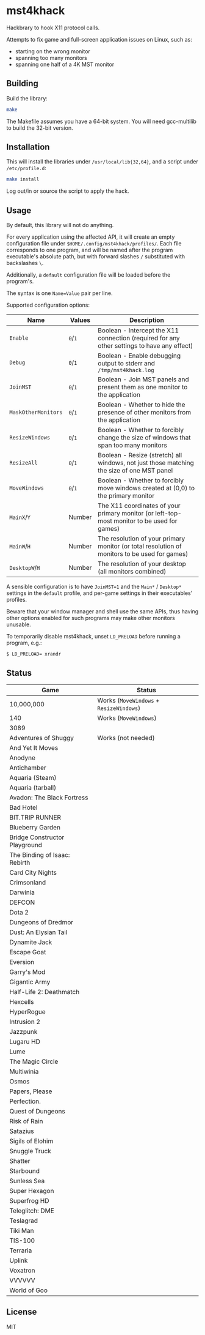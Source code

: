 # mst4khack
Hackbrary to hook X11 protocol calls.

Attempts to fix game and full-screen application issues on Linux, such as:
- starting on the wrong monitor
- spanning too many monitors
- spanning one half of a 4K MST monitor

## Building
Build the library:
```bash
make
```

The Makefile assumes you have a 64-bit system. You will need gcc-multilib to build the 32-bit version.

## Installation
This will install the libraries under `/usr/local/lib{32,64}`, and a script under `/etc/profile.d`:
```bash
make install
```

Log out/in or source the script to apply the hack.

## Usage
By default, this library will not do anything.

For every application using the affected API, it will create an empty configuration file
under `$HOME/.config/mst4khack/profiles/`. Each file corresponds to one program, and will be named
after the program executable's absolute path, but with forward slashes `/` substituted with backslashes `\`.

Additionally, a `default` configuration file will be loaded before the program's.

The syntax is one `Name=Value` pair per line.

Supported configuration options:

Name                  | Values  | Description
--------------------- | ------- | ---------------------------------
`Enable`              | `0`/`1` | Boolean - Intercept the X11 connection (required for any other settings to have any effect)
`Debug`               | `0`/`1` | Boolean - Enable debugging output to stderr and `/tmp/mst4khack.log`
`JoinMST`             | `0`/`1` | Boolean - Join MST panels and present them as one monitor to the application
`MaskOtherMonitors`   | `0`/`1` | Boolean - Whether to hide the presence of other monitors from the application
`ResizeWindows`       | `0`/`1` | Boolean - Whether to forcibly change the size of windows that span too many monitors
`ResizeAll`           | `0`/`1` | Boolean - Resize (stretch) all windows, not just those matching the size of one MST panel
`MoveWindows`         | `0`/`1` | Boolean - Whether to forcibly move windows created at (0,0) to the primary monitor
`MainX`/`Y`           | Number  | The X11 coordinates of your primary monitor (or left-top-most monitor to be used for games)
`MainW`/`H`           | Number  | The resolution of your primary monitor (or total resolution of monitors to be used for games)
`DesktopW`/`H`        | Number  | The resolution of your desktop (all monitors combined)

A sensible configuration is to have `JoinMST=1` and the `Main*` / `Desktop*` settings in the `default` profile,
and per-game settings in their executables' profiles.

Beware that your window manager and shell use the same APIs,
thus having other options enabled for such programs may make other monitors unusable.

To temporarily disable mst4khack, unset `LD_PRELOAD` before running a program, e.g.:
```
$ LD_PRELOAD= xrandr
```

## Status
Game                            | Status
------------------------------- | -----------------------------------------------
10,000,000                      | Works (`MoveWindows` + `ResizeWindows`)
140                             | Works (`MoveWindows`)
3089                            | 
Adventures of Shuggy            | Works (not needed)
And Yet It Moves                | 
Anodyne                         | 
Antichamber                     | 
Aquaria (Steam)                 | 
Aquaria (tarball)               | 
Avadon: The Black Fortress      | 
Bad Hotel                       | 
BIT.TRIP RUNNER                 | 
Blueberry Garden                | 
Bridge Constructor Playground   | 
The Binding of Isaac: Rebirth   | 
Card City Nights                | 
Crimsonland                     | 
Darwinia                        | 
DEFCON                          | 
Dota 2                          | 
Dungeons of Dredmor             | 
Dust: An Elysian Tail           | 
Dynamite Jack                   | 
Escape Goat                     | 
Eversion                        | 
Garry's Mod                     | 
Gigantic Army                   | 
Half-Life 2: Deathmatch         | 
Hexcells                        | 
HyperRogue                      | 
Intrusion 2                     | 
Jazzpunk                        | 
Lugaru HD                       | 
Lume                            | 
The Magic Circle                | 
Multiwinia                      | 
Osmos                           | 
Papers, Please                  | 
Perfection.                     | 
Quest of Dungeons               | 
Risk of Rain                    | 
Satazius                        | 
Sigils of Elohim                | 
Snuggle Truck                   | 
Shatter                         | 
Starbound                       | 
Sunless Sea                     | 
Super Hexagon                   | 
Superfrog HD                    | 
Teleglitch: DME                 | 
Teslagrad                       | 
Tiki Man                        | 
TIS-100                         | 
Terraria                        | 
Uplink                          | 
Voxatron                        | 
VVVVVV                          | 
World of Goo                    | 

## License
MIT
